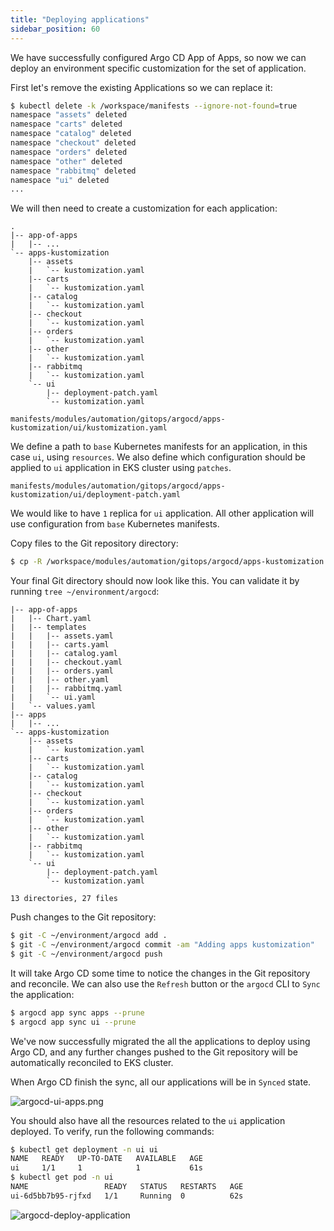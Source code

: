 ```yaml
---
title: "Deploying applications"
sidebar_position: 60
---
```


We have successfully configured Argo CD App of Apps, so now we can deploy an environment specific customization for the set of application.

First let's remove the existing Applications so we can replace it:

```bash
$ kubectl delete -k /workspace/manifests --ignore-not-found=true
namespace "assets" deleted
namespace "carts" deleted
namespace "catalog" deleted
namespace "checkout" deleted
namespace "orders" deleted
namespace "other" deleted
namespace "rabbitmq" deleted
namespace "ui" deleted
...
```

We will then need to create a customization for each application:

```
.
|-- app-of-apps
|   |-- ...
`-- apps-kustomization
    |-- assets
    |   `-- kustomization.yaml
    |-- carts
    |   `-- kustomization.yaml
    |-- catalog
    |   `-- kustomization.yaml
    |-- checkout
    |   `-- kustomization.yaml
    |-- orders
    |   `-- kustomization.yaml
    |-- other
    |   `-- kustomization.yaml
    |-- rabbitmq
    |   `-- kustomization.yaml
    `-- ui
        |-- deployment-patch.yaml
        `-- kustomization.yaml
```

```file
manifests/modules/automation/gitops/argocd/apps-kustomization/ui/kustomization.yaml
```

We define a path to `base` Kubernetes manifests for an application, in this case `ui`, using `resources`. We also define which configuration should be applied to `ui` application in EKS cluster using `patches`.

```file
manifests/modules/automation/gitops/argocd/apps-kustomization/ui/deployment-patch.yaml
```

We would like to have `1` replica for `ui` application. All other application will use configuration from `base` Kubernetes manifests.

Copy files to the Git repository directory:

```bash
$ cp -R /workspace/modules/automation/gitops/argocd/apps-kustomization ~/environment/argocd/
```

Your final Git directory should now look like this. You can validate it by running `tree ~/environment/argocd`:

```
|-- app-of-apps
|   |-- Chart.yaml
|   |-- templates
|   |   |-- assets.yaml
|   |   |-- carts.yaml
|   |   |-- catalog.yaml
|   |   |-- checkout.yaml
|   |   |-- orders.yaml
|   |   |-- other.yaml
|   |   |-- rabbitmq.yaml
|   |   `-- ui.yaml
|   `-- values.yaml
|-- apps
|   |-- ...
`-- apps-kustomization
    |-- assets
    |   `-- kustomization.yaml
    |-- carts
    |   `-- kustomization.yaml
    |-- catalog
    |   `-- kustomization.yaml
    |-- checkout
    |   `-- kustomization.yaml
    |-- orders
    |   `-- kustomization.yaml
    |-- other
    |   `-- kustomization.yaml
    |-- rabbitmq
    |   `-- kustomization.yaml
    `-- ui
        |-- deployment-patch.yaml
        `-- kustomization.yaml

13 directories, 27 files
```

Push changes to the Git repository:

```bash
$ git -C ~/environment/argocd add .
$ git -C ~/environment/argocd commit -am "Adding apps kustomization"
$ git -C ~/environment/argocd push
```

It will take Argo CD some time to notice the changes in the Git repository and reconcile.
We can also use the `Refresh` button or the `argocd` CLI to `Sync` the application:

```bash timeout=300
$ argocd app sync apps --prune
$ argocd app sync ui --prune
```

We've now successfully migrated the all the applications to deploy using Argo CD, and any further changes pushed to the Git repository will be automatically reconciled to EKS cluster.

When Argo CD finish the sync, all our applications will be in `Synced` state.

![argocd-ui-apps.png](assets/argocd-ui-apps-synced.png)

You should also have all the resources related to the `ui` application deployed. To verify, run the following commands:

```bash hook=deploy
$ kubectl get deployment -n ui ui
NAME   READY   UP-TO-DATE   AVAILABLE   AGE
ui     1/1     1            1           61s
$ kubectl get pod -n ui
NAME                 READY   STATUS   RESTARTS   AGE
ui-6d5bb7b95-rjfxd   1/1     Running  0          62s
```

![argocd-deploy-application](../assets/argocd-deploy-application.png)
